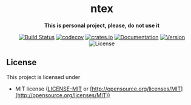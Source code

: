<div align="center">
 <p><h1>ntex</h1> </p>
  <p><strong>This is personal project, please, do not use it</strong> </p>
  <p>

[![Build Status](https://github.com/ntex-rs/ntex/workflows/CI%20(Linux)/badge.svg)](https://travis-ci.org/ntex-rs/ntex) 
[![codecov](https://codecov.io/gh/ntex-rs/ntex/branch/master/graph/badge.svg)](https://codecov.io/gh/ntex-rs/ntex) 
[![crates.io](https://meritbadge.herokuapp.com/ntex)](https://crates.io/crates/ntex) 
[![Documentation](https://docs.rs/ntex/badge.svg)](https://docs.rs/ntex) 
[![Version](https://img.shields.io/badge/rustc-1.42+-lightgray.svg)](https://blog.rust-lang.org/2020/03/12/Rust-1.42.html) 
![License](https://img.shields.io/crates/l/ntex.svg) 

  </p>
</div>

## License

This project is licensed under

* MIT license ([LICENSE-MIT](LICENSE-MIT) or [http://opensource.org/licenses/MIT](http://opensource.org/licenses/MIT))
